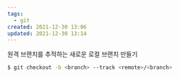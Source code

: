 ```yaml
---
tags:
  - git
created: 2021-12-30 13:06
updated: 2021-12-30 13:14
---
```


원격 브랜치를 추적하는 새로운 로컬 브랜치 만들기

```sh
$ git checkout -b <branch> --track <remote>/<branch>
```

